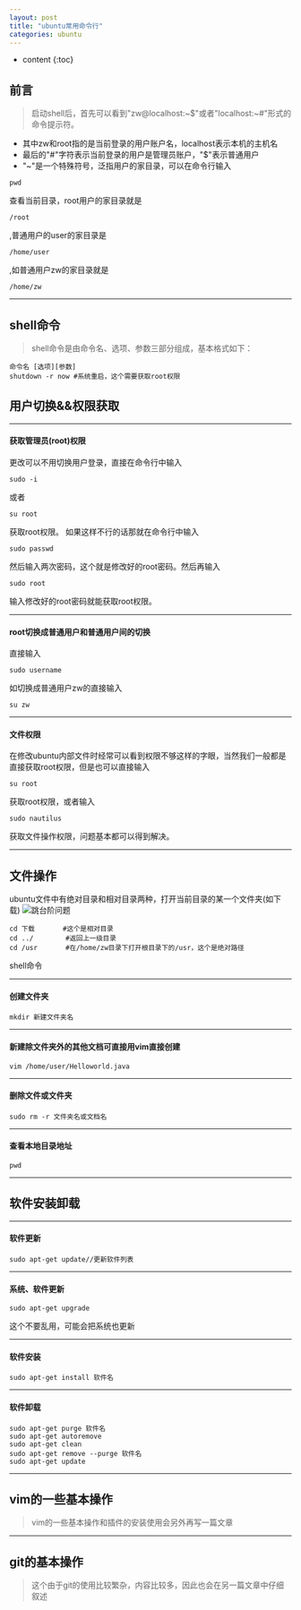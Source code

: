 ```yaml
---
layout: post
title: "ubuntu常用命令行"
categories: ubuntu
---
```


* content
{:toc}

## 前言

> 启动shell后，首先可以看到"zw@localhost:~$"或者"localhost:~#"形式的命令提示符。

* 其中zw和root指的是当前登录的用户账户名，localhost表示本机的主机名
* 最后的"#"字符表示当前登录的用户是管理员账户，"$"表示普通用户
* "~"是一个特殊符号，泛指用户的家目录，可以在命令行输入
```
pwd
```
查看当前目录，root用户的家目录就是
```
/root
```
,普通用户的user的家目录是
```
/home/user
```
,如普通用户zw的家目录就是
```
/home/zw
```

---

## shell命令

> shell命令是由命令名、选项、参数三部分组成，基本格式如下：
 
    命令名 [选项][参数] 
    shutdown -r now #系统重启，这个需要获取root权限

## 用户切换&&权限获取

---

#### 获取管理员(root)权限

更改可以不用切换用户登录，直接在命令行中输入
```
sudo -i
```
或者
```
su root
```
获取root权限。
如果这样不行的话那就在命令行中输入
```
sudo passwd
```
然后输入两次密码，这个就是修改好的root密码。然后再输入
```
sudo root
```
输入修改好的root密码就能获取root权限。

---

#### root切换成普通用户和普通用户间的切换

直接输入
```
sudo username
```
如切换成普通用户zw的直接输入
```
su zw
```

---

#### 文件权限

在修改ubuntu内部文件时经常可以看到权限不够这样的字眼，当然我们一般都是直接获取root权限，但是也可以直接输入
```
su root
```
获取root权限，或者输入
```
sudo nautilus
```
获取文件操作权限，问题基本都可以得到解决。

---

## 文件操作

ubuntu文件中有绝对目录和相对目录两种，打开当前目录的某一个文件夹(如下载)
![跳台阶问题]({{"/css/pics/ubuntu-file-play-1.png"}})

    cd 下载       #这个是相对目录
    cd ../        #返回上一级目录
    cd /usr       #在/home/zw目录下打开根目录下的/usr，这个是绝对路径

shell命令

---

#### 创建文件夹


    mkdir 新建文件夹名

---

#### 新建除文件夹外的其他文档可直接用vim直接创建


    vim /home/user/Helloworld.java

---

#### 删除文件或文件夹


    sudo rm -r 文件夹名或文档名

---

#### 查看本地目录地址

    pwd

---

## 软件安装卸载

---

#### 软件更新


    sudo apt-get update//更新软件列表

---

#### 系统、软件更新


    sudo apt-get upgrade

这个不要乱用，可能会把系统也更新

---

#### 软件安装


    sudo apt-get install 软件名

---

#### 软件卸载


    sudo apt-get purge 软件名
    sudo apt-get autoremove
    sudo apt-get clean
    sudo apt-get remove --purge 软件名
    sudo apt-get update

---

## vim的一些基本操作

> vim的一些基本操作和插件的安装使用会另外再写一篇文章


---

## git的基本操作


> 这个由于git的使用比较繁杂，内容比较多，因此也会在另一篇文章中仔细叙述
